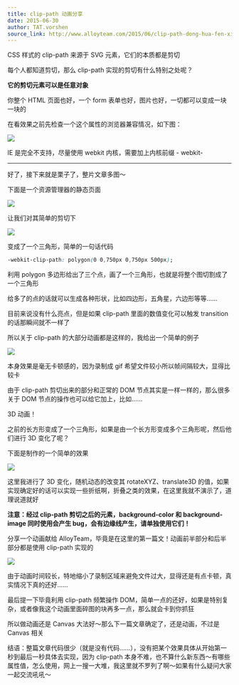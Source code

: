 ```yaml
---
title: clip-path 动画分享
date: 2015-06-30
author: TAT.vorshen
source_link: http://www.alloyteam.com/2015/06/clip-path-dong-hua-fen-xiang/
---
```


<!-- {% raw %} - for jekyll -->

CSS 样式的 clip-path 来源于 SVG<clipPath> 元素，它们的本质都是剪切

每个人都知道剪切，那么 clip-path 实现的剪切有什么特别之处呢？

**它的剪切元素可以是任意对象**

你整个 HTML 页面也好，一个 form 表单也好，图片也好，一切都可以变成一块一块的

在看效果之前先检查一个这个属性的浏览器兼容情况，如下图：

![](http://www.alloyteam.com/wp-content/uploads/2015/06/310.png)

IE 是完全不支持，尽量使用 webkit 内核，需要加上内核前缀 - webkit-

* * *

好了，接下来就是栗子了，整片文章多图～

下面是一个资源管理器的静态页面

[![](http://www.alloyteam.com/wp-content/uploads/2015/06/110.png)](http://www.alloyteam.com/wp-content/uploads/2015/06/110.png)

让我们对其简单的剪切下

![](http://www.alloyteam.com/wp-content/uploads/2015/06/210.png)

变成了一个三角形，简单的一句话代码

```css
-webkit-clip-path: polygon(0 0,750px 0,750px 500px);
```

利用 polygon 多边形给出了三个点，画了一个三角形，也就是将整个图切割成了一个三角形

给多了的点的话就可以生成各种形状，比如四边形，五角星，六边形等等……

目前来说没有什么亮点，但是如果 clip-path 里面的数值变化可以触发 transition 的话那瞬间就不一样了

所以关于 clip-path 的大部分动画都是这样的，我给出一个简单的例子

![](http://www.alloyteam.com/wp-content/uploads/2015/06/a.gif)

本身效果是毫无卡顿感的，因为录制成 gif 希望文件较小所以帧间隔较大，显得比较卡

由于 clip-path 剪切出来的部分和正常的 DOM 节点其实是一样一样的，那么很多关于 DOM 节点的操作也可以给它加上，比如……

3D 动画！

之前的长方形变成了一个三角形，如果是由一个长方形变成多个三角形呢，然后他们进行 3D 变化了呢？

下面是制作的一个简单的效果

![](http://www.alloyteam.com/wp-content/uploads/2015/06/3.gif)

这里我进行了 3D 变化，随机动态的改变其 rotateXYZ、translate3D 的值，如果实现确定好的话可以实现一些折纸啊，折叠之类的效果，在这里我就不演示了，道理说道就好

**注意：经过 clip-path 剪切之后的元素，background-color 和 background-image 同时使用会产生 bug，会有边缘线产生，请单独使用它们！**

分享一个动画献给 AlloyTeam，毕竟是在这里的第一篇文！动画前半部分和后半部分都是使用 clip-path 实现的

![](http://www.alloyteam.com/wp-content/uploads/2015/06/2.gif)

由于动画时间较长，特地缩小了录制区域来避免文件过大，显得还是有点卡顿，真实情况下真的还好……

最后提一下毕竟利用 clip-path 频繁操作 DOM，简单一点的还好，如果是特别复杂，或者像我这个动画里面碎图的块再多一点，那么就会卡到你抓狂

所以做动画还是 Canvas 大法好～那么下一篇文章确定了，还是动画，不过是 Canvas 相关

结语：整篇文章代码很少（就是没有代码……），没有把某个效果具体从开始第一秒到最后一秒具体去实现，因为 clip-path 本身不难，也不算什么新东西～有哪些属性值，怎么使用，网上一搜一大堆，我这里就不罗列了啊～如果有什么疑问大家一起交流吼吼～

<!-- {% endraw %} - for jekyll -->